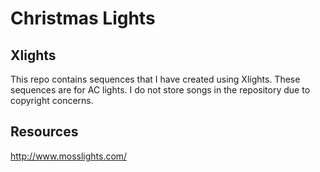 # Christmas Lights

## Xlights

This repo contains sequences that I have created using Xlights. These sequences are for AC lights. I do not store songs 
in the repository due to copyright concerns.

## Resources

http://www.mosslights.com/
